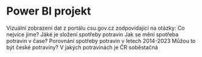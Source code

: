 # **Power BI projekt**
Vizuální zobrazení dat z portálu csu.gov.cz zodpovídající na otázky:
Co nejvíce jíme? Jáké je složení spotřeby potravin
Jak se mění spotřeba potravin v čase? Porovnání spotřeby potravin v letech 2014-2023
Můžou to být české potraviny? V jakých potravinách je ČR soběstačná
